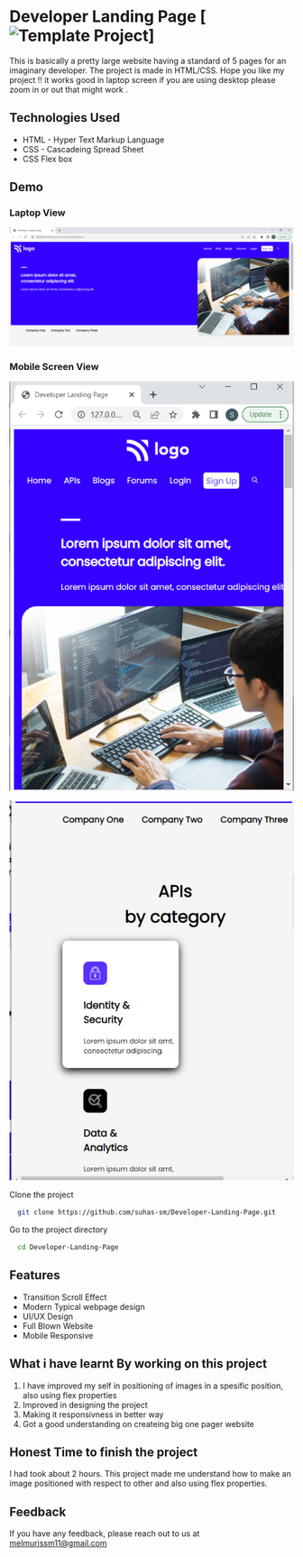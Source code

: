 # Developer Landing Page [![Template Project](https://img.shields.io/badge/Technologies%20-HTML%2FCSS-brightgreen)]

This is basically a pretty large website having a standard of 5 pages for an imaginary developer. The project is made in HTML/CSS.
Hope you like my project !! it works good in laptop screen if you are using desktop please zoom in or out that might work .

## Technologies Used
  - HTML - Hyper Text Markup Language
  - CSS - Cascadeing Spread Sheet
  - CSS Flex box

## Demo
### Laptop View
![page-img](./images/page_img_1.PNG)

### Mobile Screen View
![responsive_screen-1](./images/responsive_1.PNG)

![responsive_screen-2](./images/responsive_2.PNG)


Clone the project

```bash
  git clone https://github.com/suhas-sm/Developer-Landing-Page.git
```

Go to the project directory

```bash
  cd Developer-Landing-Page
```

## Features

- Transition Scroll Effect
- Modern Typical webpage design
- UI/UX Design
- Full Blown Website
- Mobile Responsive

## What i have learnt By working on this project
1. I have improved my self in positioning of images in a spesific position, also using flex properties
2. Improved in designing the project
3. Making it responsivness in better way
4. Got a good understanding on createing big one pager website

## Honest Time to finish the project

I had took about 2 hours. This project made me understand how to make an image positioned with respect to other and also using flex properties.

## Feedback

If you have any feedback, please reach out to us at melmurissm11@gmail.com
